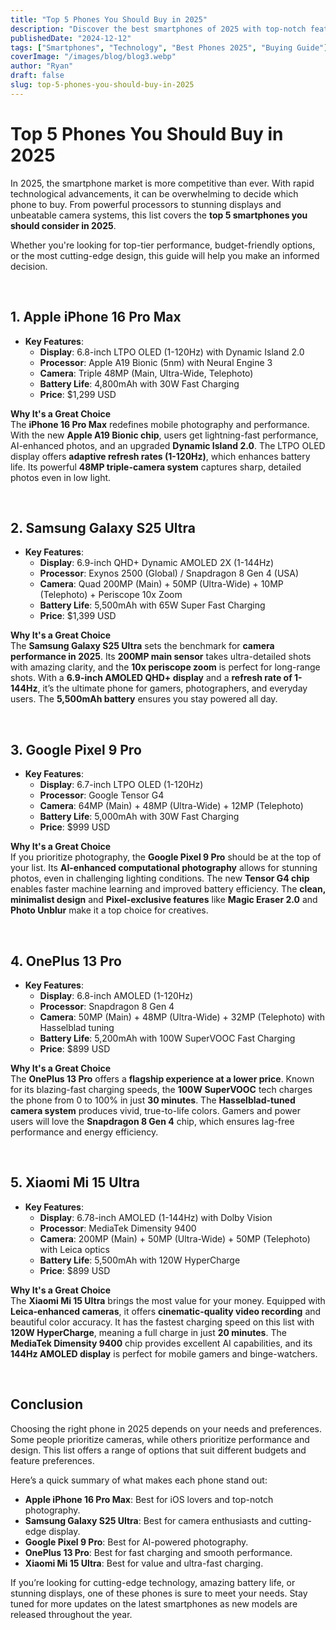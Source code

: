 ```yaml
---
title: "Top 5 Phones You Should Buy in 2025"
description: "Discover the best smartphones of 2025 with top-notch features, cutting-edge technology, and unbeatable performance."
publishedDate: "2024-12-12"
tags: ["Smartphones", "Technology", "Best Phones 2025", "Buying Guide"]
coverImage: "/images/blog/blog3.webp"
author: "Ryan"
draft: false
slug: top-5-phones-you-should-buy-in-2025
---
```


# **Top 5 Phones You Should Buy in 2025**

In 2025, the smartphone market is more competitive than ever. With rapid technological advancements, it can be overwhelming to decide which phone to buy. From powerful processors to stunning displays and unbeatable camera systems, this list covers the **top 5 smartphones you should consider in 2025**.

Whether you're looking for top-tier performance, budget-friendly options, or the most cutting-edge design, this guide will help you make an informed decision.

<br>

## **1. Apple iPhone 16 Pro Max**

- **Key Features**:
  - **Display**: 6.8-inch LTPO OLED (1-120Hz) with Dynamic Island 2.0
  - **Processor**: Apple A19 Bionic (5nm) with Neural Engine 3
  - **Camera**: Triple 48MP (Main, Ultra-Wide, Telephoto)
  - **Battery Life**: 4,800mAh with 30W Fast Charging
  - **Price**: $1,299 USD

**Why It's a Great Choice**  
The **iPhone 16 Pro Max** redefines mobile photography and performance. With the new **Apple A19 Bionic chip**, users get lightning-fast performance, AI-enhanced photos, and an upgraded **Dynamic Island 2.0**. The LTPO OLED display offers **adaptive refresh rates (1-120Hz)**, which enhances battery life. Its powerful **48MP triple-camera system** captures sharp, detailed photos even in low light.

<br>

## **2. Samsung Galaxy S25 Ultra**

- **Key Features**:
  - **Display**: 6.9-inch QHD+ Dynamic AMOLED 2X (1-144Hz)
  - **Processor**: Exynos 2500 (Global) / Snapdragon 8 Gen 4 (USA)
  - **Camera**: Quad 200MP (Main) + 50MP (Ultra-Wide) + 10MP (Telephoto) + Periscope 10x Zoom
  - **Battery Life**: 5,500mAh with 65W Super Fast Charging
  - **Price**: $1,399 USD

**Why It's a Great Choice**  
The **Samsung Galaxy S25 Ultra** sets the benchmark for **camera performance in 2025**. Its **200MP main sensor** takes ultra-detailed shots with amazing clarity, and the **10x periscope zoom** is perfect for long-range shots. With a **6.9-inch AMOLED QHD+ display** and a **refresh rate of 1-144Hz**, it’s the ultimate phone for gamers, photographers, and everyday users. The **5,500mAh battery** ensures you stay powered all day.

<br>

## **3. Google Pixel 9 Pro**

- **Key Features**:
  - **Display**: 6.7-inch LTPO OLED (1-120Hz)
  - **Processor**: Google Tensor G4
  - **Camera**: 64MP (Main) + 48MP (Ultra-Wide) + 12MP (Telephoto)
  - **Battery Life**: 5,000mAh with 30W Fast Charging
  - **Price**: $999 USD

**Why It's a Great Choice**  
If you prioritize photography, the **Google Pixel 9 Pro** should be at the top of your list. Its **AI-enhanced computational photography** allows for stunning photos, even in challenging lighting conditions. The new **Tensor G4 chip** enables faster machine learning and improved battery efficiency. The **clean, minimalist design** and **Pixel-exclusive features** like **Magic Eraser 2.0** and **Photo Unblur** make it a top choice for creatives.

<br>

## **4. OnePlus 13 Pro**

- **Key Features**:
  - **Display**: 6.8-inch AMOLED (1-120Hz)
  - **Processor**: Snapdragon 8 Gen 4
  - **Camera**: 50MP (Main) + 48MP (Ultra-Wide) + 32MP (Telephoto) with Hasselblad tuning
  - **Battery Life**: 5,200mAh with 100W SuperVOOC Fast Charging
  - **Price**: $899 USD

**Why It's a Great Choice**  
The **OnePlus 13 Pro** offers a **flagship experience at a lower price**. Known for its blazing-fast charging speeds, the **100W SuperVOOC** tech charges the phone from 0 to 100% in just **30 minutes**. The **Hasselblad-tuned camera system** produces vivid, true-to-life colors. Gamers and power users will love the **Snapdragon 8 Gen 4** chip, which ensures lag-free performance and energy efficiency.

<br>

## **5. Xiaomi Mi 15 Ultra**

- **Key Features**:
  - **Display**: 6.78-inch AMOLED (1-144Hz) with Dolby Vision
  - **Processor**: MediaTek Dimensity 9400
  - **Camera**: 200MP (Main) + 50MP (Ultra-Wide) + 50MP (Telephoto) with Leica optics
  - **Battery Life**: 5,500mAh with 120W HyperCharge
  - **Price**: $899 USD

**Why It's a Great Choice**  
The **Xiaomi Mi 15 Ultra** brings the most value for your money. Equipped with **Leica-enhanced cameras**, it offers **cinematic-quality video recording** and beautiful color accuracy. It has the fastest charging speed on this list with **120W HyperCharge**, meaning a full charge in just **20 minutes**. The **MediaTek Dimensity 9400** chip provides excellent AI capabilities, and its **144Hz AMOLED display** is perfect for mobile gamers and binge-watchers.

<br>

## **Conclusion**

Choosing the right phone in 2025 depends on your needs and preferences. Some people prioritize cameras, while others prioritize performance and design. This list offers a range of options that suit different budgets and feature preferences.

Here’s a quick summary of what makes each phone stand out:

- **Apple iPhone 16 Pro Max**: Best for iOS lovers and top-notch photography.
- **Samsung Galaxy S25 Ultra**: Best for camera enthusiasts and cutting-edge display.
- **Google Pixel 9 Pro**: Best for AI-powered photography.
- **OnePlus 13 Pro**: Best for fast charging and smooth performance.
- **Xiaomi Mi 15 Ultra**: Best for value and ultra-fast charging.

If you’re looking for cutting-edge technology, amazing battery life, or stunning displays, one of these phones is sure to meet your needs. Stay tuned for more updates on the latest smartphones as new models are released throughout the year.
